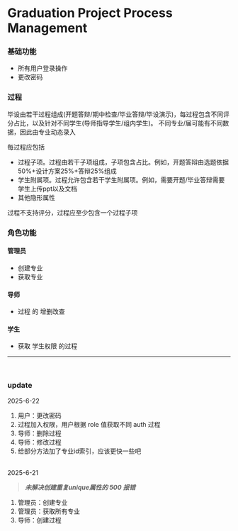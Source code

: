 # Graduation Project Process Management

### 基础功能

 - 所有用户登录操作
 - 更改密码

### 过程

毕设由若干过程组成(开题答辩/期中检查/毕业答辩/毕设演示)，每过程包含不同评分占比，以及针对不同学生(导师指导学生/组内学生)。 不同专业/届可能有不同数据，因此由专业动态录入

每过程应包括

 - 过程子项。过程由若干子项组成，子项包含占比。例如，开题答辩由选题依据50%+设计方案25%+答辩25%组成
 - 学生附属项。过程允许包含若干学生附属项。例如，需要开题/毕业答辩需要学生上传ppt以及文档
 - 其他隐形属性

过程不支持评分，过程应至少包含一个过程子项

### 角色功能

#### 管理员

 - 创建专业
 - 获取专业

#### 导师

 - 过程 的 增删改查

#### 学生

 - 获取 学生权限 的过程

<hr>
<br>

### update

2025-6-22

1. 用户：更改密码
2. 过程加入权限，用户根据 role 值获取不同 auth 过程
3. 导师：删除过程
4. 导师：修改过程
5. 给部分方法加了专业id索引，应该更快一些吧

<br>
2025-6-21

> ***未解决创建重复unique属性的 500 报错***

1. 管理员：创建专业
2. 管理员：获取所有专业
3. 导师：创建过程